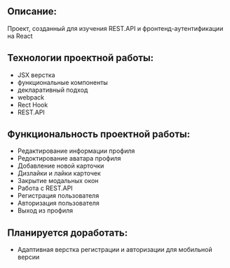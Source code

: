 ## Описание:

Проект, созданный для изучения REST.API и фронтенд-аутентификации на React

## Технологии проектной работы:

- JSX верстка
- функциональные компоненты
- декларативный подход
- webpack
- Rect Hook
- REST.API

## Функциональность проектной работы:

- Редактирование информации профиля
- Редоктирование аватара профиля
- Добавление новой карточки
- Дизлайки и лайки карточек
- Закрытие модальных окон
- Работа с REST.API
- Регистрация пользователя
- Авторизация пользователя
- Выход из профиля

## Планируется доработать:

- Адаптивная верстка регистрации и авторизации для мобильной версии


